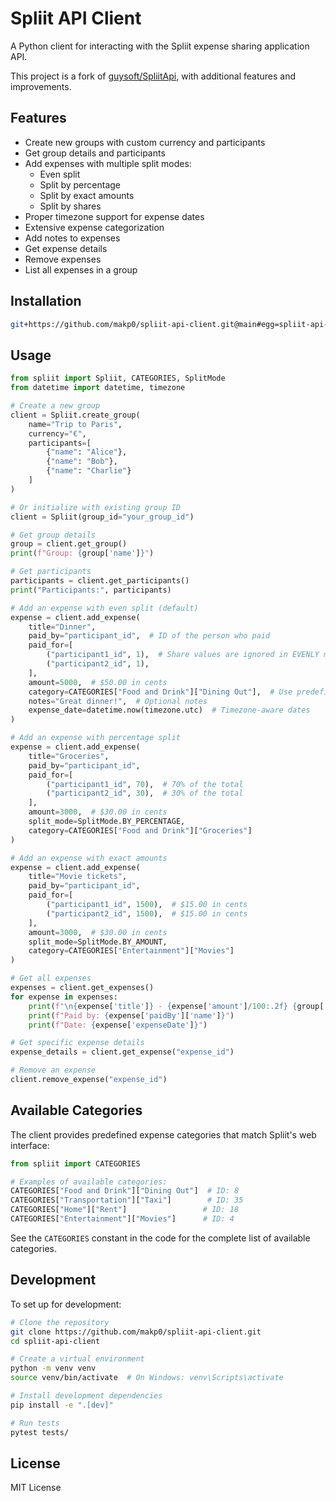 # Spliit API Client

A Python client for interacting with the Spliit expense sharing application API.

This project is a fork of [guysoft/SpliitApi](https://github.com/guysoft/SpliitApi), with additional features and improvements.

## Features

- Create new groups with custom currency and participants
- Get group details and participants
- Add expenses with multiple split modes:
  - Even split
  - Split by percentage
  - Split by exact amounts
  - Split by shares
- Proper timezone support for expense dates
- Extensive expense categorization
- Add notes to expenses
- Get expense details
- Remove expenses
- List all expenses in a group

## Installation

```bash
git+https://github.com/makp0/spliit-api-client.git@main#egg=spliit-api-client
```

## Usage

```python
from spliit import Spliit, CATEGORIES, SplitMode
from datetime import datetime, timezone

# Create a new group
client = Spliit.create_group(
    name="Trip to Paris",
    currency="€",
    participants=[
        {"name": "Alice"},
        {"name": "Bob"},
        {"name": "Charlie"}
    ]
)

# Or initialize with existing group ID
client = Spliit(group_id="your_group_id")

# Get group details
group = client.get_group()
print(f"Group: {group['name']}")

# Get participants
participants = client.get_participants()
print("Participants:", participants)

# Add an expense with even split (default)
expense = client.add_expense(
    title="Dinner",
    paid_by="participant_id",  # ID of the person who paid
    paid_for=[
        ("participant1_id", 1),  # Share values are ignored in EVENLY mode
        ("participant2_id", 1),
    ],
    amount=5000,  # $50.00 in cents
    category=CATEGORIES["Food and Drink"]["Dining Out"],  # Use predefined categories
    notes="Great dinner!",  # Optional notes
    expense_date=datetime.now(timezone.utc)  # Timezone-aware dates
)

# Add an expense with percentage split
expense = client.add_expense(
    title="Groceries",
    paid_by="participant_id",
    paid_for=[
        ("participant1_id", 70),  # 70% of the total
        ("participant2_id", 30),  # 30% of the total
    ],
    amount=3000,  # $30.00 in cents
    split_mode=SplitMode.BY_PERCENTAGE,
    category=CATEGORIES["Food and Drink"]["Groceries"]
)

# Add an expense with exact amounts
expense = client.add_expense(
    title="Movie tickets",
    paid_by="participant_id",
    paid_for=[
        ("participant1_id", 1500),  # $15.00 in cents
        ("participant2_id", 1500),  # $15.00 in cents
    ],
    amount=3000,  # $30.00 in cents
    split_mode=SplitMode.BY_AMOUNT,
    category=CATEGORIES["Entertainment"]["Movies"]
)

# Get all expenses
expenses = client.get_expenses()
for expense in expenses:
    print(f"\n{expense['title']} - {expense['amount']/100:.2f} {group['currency']}")
    print(f"Paid by: {expense['paidBy']['name']}")
    print(f"Date: {expense['expenseDate']}")

# Get specific expense details
expense_details = client.get_expense("expense_id")

# Remove an expense
client.remove_expense("expense_id")
```

## Available Categories

The client provides predefined expense categories that match Spliit's web interface:

```python
from spliit import CATEGORIES

# Examples of available categories:
CATEGORIES["Food and Drink"]["Dining Out"]  # ID: 8
CATEGORIES["Transportation"]["Taxi"]        # ID: 35
CATEGORIES["Home"]["Rent"]                 # ID: 18
CATEGORIES["Entertainment"]["Movies"]      # ID: 4
```

See the `CATEGORIES` constant in the code for the complete list of available categories.

## Development

To set up for development:

```bash
# Clone the repository
git clone https://github.com/makp0/spliit-api-client.git
cd spliit-api-client

# Create a virtual environment
python -m venv venv
source venv/bin/activate  # On Windows: venv\Scripts\activate

# Install development dependencies
pip install -e ".[dev]"

# Run tests
pytest tests/
```

## License

MIT License
